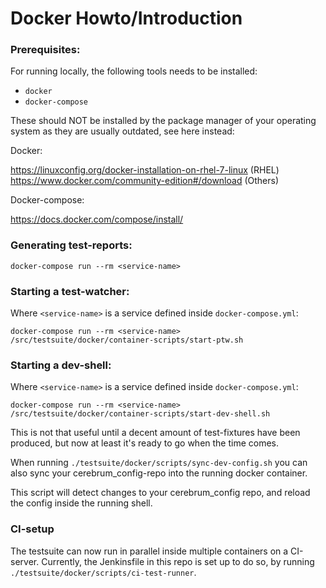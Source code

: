 Docker Howto/Introduction
=========================

### Prerequisites:

For running locally, the following tools needs to be installed:

- `docker`
- `docker-compose`

These should NOT be installed by the package manager of your
operating system as they are usually outdated, see here instead:

Docker:

https://linuxconfig.org/docker-installation-on-rhel-7-linux (RHEL)
https://www.docker.com/community-edition#/download (Others)

Docker-compose:

https://docs.docker.com/compose/install/

### Generating test-reports:

`docker-compose run --rm <service-name>`

### Starting a test-watcher:

Where `<service-name>` is a service defined inside `docker-compose.yml`:

`docker-compose run --rm <service-name> /src/testsuite/docker/container-scripts/start-ptw.sh`

### Starting a dev-shell:

Where `<service-name>` is a service defined inside `docker-compose.yml`:

`docker-compose run --rm <service-name> /src/testsuite/docker/container-scripts/start-dev-shell.sh`


This is not that useful until a decent amount of test-fixtures have been
produced, but now at least it's ready to go when the time comes.

When running `./testsuite/docker/scripts/sync-dev-config.sh` you can
also sync your cerebrum_config-repo into the running docker container.

This script will detect changes to your cerebrum_config repo, and reload
the config inside the running shell.

### CI-setup

The testsuite can now run in parallel inside multiple containers on a
CI-server. Currently, the Jenkinsfile in this repo is set up to do so,
by running `./testsuite/docker/scripts/ci-test-runner`.
